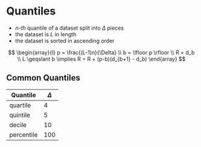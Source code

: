 # Quantiles

- _n-th_ quantile of a dataset split into $\Delta$ pieces
- the dataset is $L$ in length
- the dataset is sorted in ascending order

$$
\begin{array}{l}
p = \frac{(L-1)n}{\Delta}
\\
b = \lfloor p \rfloor
\\
R = d_b
\\
L \geqslant b \implies
R = R + (p-b)(d_{b+1} - d_b)
\end{array}
$$

## Common Quantiles

| Quantile | $\Delta$ |
|--|--|
| quartile | 4 |
| quintile | 5 |
| decile | 10 |
| percentile | 100 |
